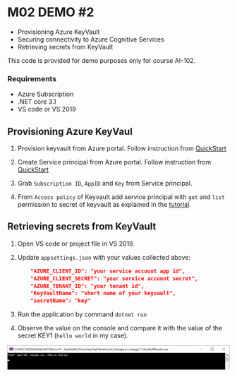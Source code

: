 # M02 DEMO #2

- Provisioning Azure KeyVault
- Securing connectivity to Azure Cognitive Services
- Retrieving secrets from KeyVault

This code is provided for demo purposes only for course AI-102.

### Requirements
- Azure Subscription
- .NET core 3.1
- VS code or VS 2019

## Provisioning Azure KeyVaul

1. Provision keyvault from Azure portal. Follow instruction from [QuickStart](https://docs.microsoft.com/en-us/azure/key-vault/secrets/quick-create-portal)

1. Create Service principal from Azure portal. Follow instruction from [QuickStart](https://docs.microsoft.com/en-us/azure/active-directory/develop/howto-create-service-principal-portal#register-an-application-with-azure-ad-and-create-a-service-principal)

1. Grab `Subscription ID`, `AppID` and `Key` from Service principal. 

1. From `Access policy` of Keyvault add service principal with `get` and `list` permission to secret of keyvault as explained in the [tutorial](https://docs.microsoft.com/en-us/azure/active-directory/develop/howto-create-service-principal-portal#configure-access-policies-on-resources). 



## Retrieving secrets from KeyVault

1. Open VS code or project file in VS 2019.

1. Update `appsettings.json` with your values collected above:

    ```json
        "AZURE_CLIENT_ID": "your service account app id",
        "AZURE_CLIENT_SECRET": "your service account secret",
        "AZURE_TENANT_ID": "your tenant id",
        "KeyVaultName": "short name of your keyvault",
        "secretName": "key"
    ```

1. Run the application by command `dotnet run`

1. Observe the value on the console and compare it with the value of the secret KEY1 (`hello world` in my case).

![Console](./screen.png)